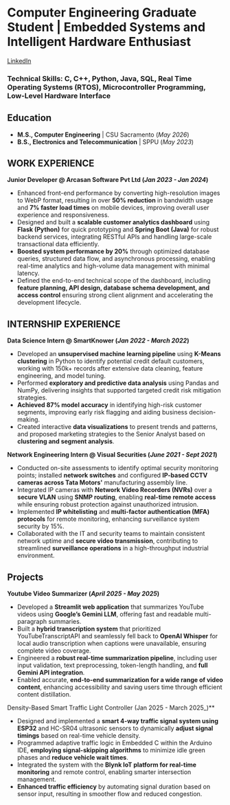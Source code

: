 # Computer Engineering Graduate Student | Embedded Systems and Intelligent Hardware Enthusiast
[LinkedIn](https://www.linkedin.com/in/riya-kerur/)

### Technical Skills: C, C++, Python, Java, SQL, Real Time Operating Systems (RTOS), Microcontroller Programming, Low-Level Hardware Interface

## Education
- **M.S., Computer Engineering** |         CSU Sacramento (_May 2026_)								       		
- **B.S., Electronics and Telecommunication**	| SPPU (_May 2023_)	 			        		

## WORK EXPERIENCE
**Junior Developer @ Arcasan Software Pvt Ltd (_Jan 2023 - Jan 2024_)**
- Enhanced front-end performance by converting high-resolution images to WebP format, resulting in over **50% reduction** in bandwidth usage and **7% faster load times** on mobile devices, improving overall user experience and responsiveness.
- Designed and built a **scalable customer analytics dashboard** using **Flask (Python)** for quick prototyping and **Spring Boot (Java)** for robust backend services, integrating RESTful APIs and handling large-scale transactional data efficiently.
- **Boosted system performance by 20%** through optimized database queries, structured data flow, and asynchronous processing, enabling real-time analytics and high-volume data management with minimal latency.
- Defined the end-to-end technical scope of the dashboard, including **feature planning, API design, database schema development, and access control** ensuring strong client alignment and accelerating the development lifecycle.

## INTERNSHIP EXPERIENCE  
**Data Science Intern @ SmartKnower (_Jan 2022 - March 2022_)**
- Developed an **unsupervised machine learning pipeline** using **K-Means clustering** in Python to identify potential credit default customers, working with 150k+ records after extensive data cleaning, feature engineering, and model tuning.
- Performed **exploratory and predictive data analysis** using Pandas and NumPy, delivering insights that supported targeted credit risk mitigation strategies.
- **Achieved 87% model accuracy** in identifying high-risk customer segments, improving early risk flagging and aiding business decision-making.
- Created interactive **data visualizations** to present trends and patterns, and proposed marketing strategies to the Senior Analyst based on **clustering and segment analysis**.

**Network Engineering Intern @ Visual Securities (_June 2021 - Sept 2021_)**
- Conducted on-site assessments to identify optimal security monitoring points; installed **network switches** and configured **IP-based CCTV cameras across Tata Motors'** manufacturing assembly line.
- Integrated IP cameras with **Network Video Recorders (NVRs)** over a **secure VLAN** using **SNMP routing**, enabling **real-time remote access** while ensuring robust protection against unauthorized intrusion.
- Implemented **IP whitelisting** and **multi-factor authentication (MFA) protocols** for remote monitoring, enhancing surveillance system security by 15%.
- Collaborated with the IT and security teams to maintain consistent network uptime and **secure video transmission**, contributing to streamlined **surveillance operations** in a high-throughput industrial environment.

## Projects 
**Youtube Video Summarizer (_April 2025 - May 2025_)**    
- Developed a **Streamlit web application** that summarizes YouTube videos using **Google’s Gemini LLM**, offering fast and readable multi-paragraph summaries.
- Built a **hybrid transcription system** that prioritized YouTubeTranscriptAPI and seamlessly fell back to **OpenAI Whisper** for local audio transcription when captions were unavailable, ensuring complete video coverage.
- Engineered a **robust real-time summarization pipeline**, including user input validation, text preprocessing, token-length handling, and **full Gemini API integration**.
- Enabled accurate, **end-to-end summarization for a wide range of video content**, enhancing accessibility and saving users time through efficient content distillation.

Density-Based Smart Traffic Light Controller (Jan 2025 - March 2025_)**   
- Designed and implemented a **smart 4-way traffic signal system using ESP32** and HC-SR04 ultrasonic sensors to dynamically **adjust signal timings** based on real-time vehicle density.
- Programmed adaptive traffic logic in Embedded C within the Arduino IDE, **employing signal-skipping algorithms** to minimize idle green phases and **reduce vehicle wait times**.
- Integrated the system with the **Blynk IoT platform for real-time monitoring** and remote control, enabling smarter intersection management.
- **Enhanced traffic efficiency** by automating signal duration based on sensor input, resulting in smoother flow and reduced congestion.
